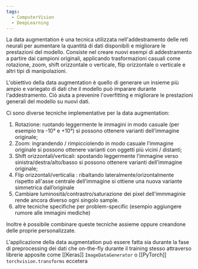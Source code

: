 ```yaml
---
tags:
  - ComputerVision
  - DeepLearning
---
```

La data augmentation è una tecnica utilizzata nell'addestramento delle reti neurali per aumentare la quantità di dati disponibili e migliorare le prestazioni del modello. Consiste nel creare nuovi esempi di addestramento a partire dai campioni originali, applicando trasformazioni casuali come rotazione, zoom, shift orizzontale o verticale, flip orizzontale o verticale e altri tipi di manipolazioni.

L'obiettivo della data augmentation è quello di generare un insieme più ampio e variegato di dati che il modello può imparare durante l'addestramento. Ciò aiuta a prevenire l'overfitting e migliorare le prestazioni generali del modello su nuovi dati.

Ci sono diverse tecniche implementative per la data augmentation:

1. Rotazione: ruotando leggermente le immagini in modo casuale (per esempio tra -10° e +10°) si possono ottenere varianti dell’immagine originale;
2. Zoom: ingrandendo / rimpicciolendo in modo casuale l’immagine originale si possono ottenere varianti con oggetti più vicini / distanti;
3. Shift orizzontali/verticali: spostando leggermente l’immagine verso sinistra/destra/alto/basso si possono ottenere varianti dell’immagine originale;
4. Flip orizzontali/verticalia : ribaltando lateralmente/orizontalmente rispetto all'asse centrale dell’immagine si ottiene una nuova variante simmetrica dall’originale
5. Cambiare luminosità/contrastro/saturazione dei pixel dell'immmaginie rende ancora diverso ogni singolo sample.
6. altre tecniche specifiche per problem-specific (esempio aggiungere rumore alle immagini mediche)

Inoltre è possibile combinare queste tecniche assieme oppure creandone delle proprie personalizzate.

L'applicazione della data augmentation può essere fatta sia durante la fase di preprocessing dei dati che on-the-fly durante il training stesso attraverso librerie apposite come [[Keras]] `ImageDataGenerator` o [[PyTorch]] `torchvision.transforms` eccetera